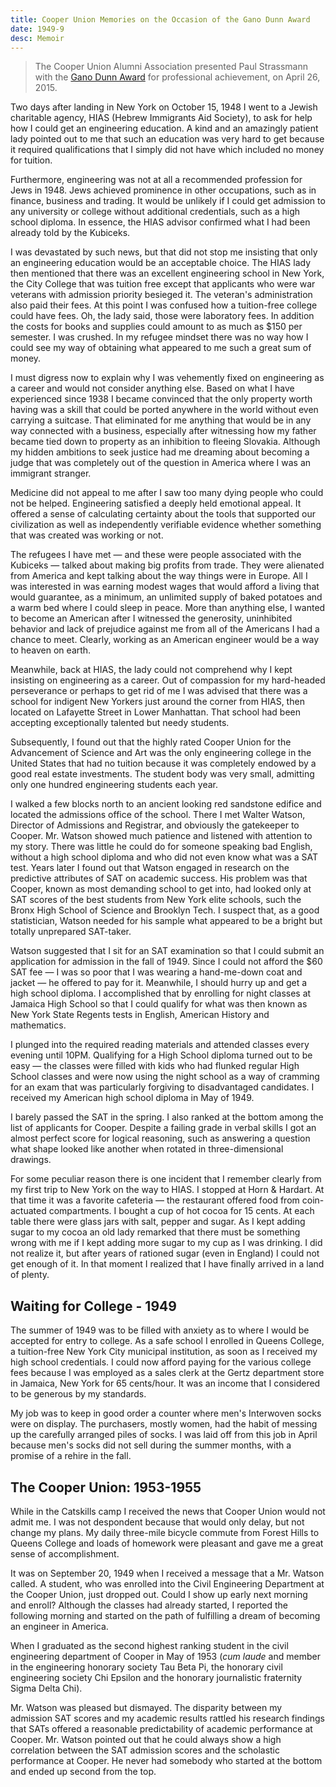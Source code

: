 ```yaml
---
title: Cooper Union Memories on the Occasion of the Gano Dunn Award
date: 1949-9
desc: Memoir
---
```


> The Cooper Union Alumni Association presented Paul Strassmann 
> with the [Gano Dunn Award](http://cooperalumni.org/about/hall-of-fame/gano-dunn-award-winners/)
> for professional achievement, on April 26, 2015.

Two days after landing in New York on October 15, 1948 I went to a
Jewish charitable agency, HIAS (Hebrew Immigrants Aid Society), to ask
for help how I could get an engineering education.  A kind and an
amazingly patient lady pointed out to me that such an education was
very hard to get because it required qualifications that I simply did
not have which included no money for tuition.

Furthermore, engineering was not at all a recommended profession for
Jews in 1948.  Jews achieved prominence in other occupations, such as
in finance, business and trading.  It would be unlikely if I could get
admission to any university or college without additional credentials,
such as a high school diploma.  In essence, the HIAS advisor confirmed
what I had been already told by the Kubiceks.

I was devastated by such news, but that did not stop me insisting that
only an engineering education would be an acceptable choice.  The HIAS
lady then mentioned that there was an excellent engineering school in
New York, the City College that was tuition free except that
applicants who were war veterans with admission priority besieged it.
The veteran's administration also paid their fees.  At this point I
was confused how a tuition-free college could have fees.  Oh, the lady
said, those were laboratory fees.  In addition the costs for books and
supplies could amount to as much as $150 per semester.  I was crushed.
In my refugee mindset there was no way how I could see my way of
obtaining what appeared to me such a great sum of money.

I must digress now to explain why I was vehemently fixed on
engineering as a career and would not consider anything else.  Based
on what I have experienced since 1938 I became convinced that the only
property worth having was a skill that could be ported anywhere in the
world without even carrying a suitcase.  That eliminated for me
anything that would be in any way connected with a business,
especially after witnessing how my father became tied down to property
as an inhibition to fleeing Slovakia.  Although my hidden ambitions to
seek justice had me dreaming about becoming a judge that was
completely out of the question in America where I was an immigrant
stranger.

Medicine did not appeal to me after I saw too many dying people who
could not be helped.  Engineering satisfied a deeply held emotional
appeal.  It offered a sense of calculating certainty about the tools
that supported our civilization as well as independently verifiable
evidence whether something that was created was working or not.

The refugees I have met &mdash; and these were people associated with the
Kubiceks &mdash; talked about making big profits from trade.  They were
alienated from America and kept talking about the way things were in
Europe.  All I was interested in was earning modest wages that would
afford a living that would guarantee, as a minimum, an unlimited
supply of baked potatoes and a warm bed where I could sleep in peace.
More than anything else, I wanted to become an American after I
witnessed the generosity, uninhibited behavior and lack of prejudice
against me from all of the Americans I had a chance to meet.  Clearly,
working as an American engineer would be a way to heaven on earth.

Meanwhile, back at HIAS, the lady could not comprehend why I kept
insisting on engineering as a career.  Out of compassion for my
hard-headed perseverance or perhaps to get rid of me I was advised
that there was a school for indigent New Yorkers just around the
corner from HIAS, then located on Lafayette Street in Lower Manhattan.
That school had been accepting exceptionally talented but needy
students.

Subsequently, I found out that the highly rated Cooper Union for the
Advancement of Science and Art was the only engineering college in the
United States that had no tuition because it was completely endowed by
a good real estate investments.  The student body was very small,
admitting only one hundred engineering students each year.

I walked a few blocks north to an ancient looking red sandstone
edifice and located the admissions office of the school.  There I met
Walter Watson, Director of Admissions and Registrar, and obviously the
gatekeeper to Cooper.  Mr. Watson showed much patience and listened
with attention to my story.  There was little he could do for someone
speaking bad English, without a high school diploma and who did not
even know what was a SAT test.  Years later I found out that Watson
engaged in research on the predictive attributes of SAT on academic
success.  His problem was that Cooper, known as most demanding school
to get into, had looked only at SAT scores of the best students from
New York elite schools, such the Bronx High School of Science and
Brooklyn Tech.  I suspect that, as a good statistician, Watson needed
for his sample what appeared to be a bright but totally unprepared
SAT-taker.

Watson suggested that I sit for an SAT examination so that I could
submit an application for admission in the fall of 1949.  Since I
could not afford the $60 SAT fee &mdash; I was so poor that I was wearing a
hand-me-down coat and jacket &mdash; he offered to pay for it.  Meanwhile, I
should hurry up and get a high school diploma.  I accomplished that by
enrolling for night classes at Jamaica High School so that I could
qualify for what was then known as New York State Regents tests in
English, American History and mathematics.

I plunged into the required reading materials and attended classes
every evening until 10PM. Qualifying for a High School diploma turned
out to be easy &mdash; the classes were filled with kids who had flunked
regular High School classes and were now using the night school as a
way of cramming for an exam that was particularly forgiving to
disadvantaged candidates.  I received my American high school diploma
in May of 1949.


I barely passed the SAT in the spring.  I also ranked at the bottom
among the list of applicants for Cooper.  Despite a failing grade in
verbal skills I got an almost perfect score for logical reasoning,
such as answering a question what shape looked like another when
rotated in three-dimensional drawings.


For some peculiar reason there is one incident that I remember clearly
from my first trip to New York on the way to HIAS.  I stopped at Horn
& Hardart.  At that time it was a favorite cafeteria &mdash; the restaurant
offered food from coin-actuated compartments. I bought a cup of hot
cocoa for 15 cents.  At each table there were glass jars with salt,
pepper and sugar.  As I kept adding sugar to my cocoa an old lady
remarked that there must be something wrong with me if I kept adding
more sugar to my cup as I was drinking.  I did not realize it, but
after years of rationed sugar (even in England) I could not get enough
of it.  In that moment I realized that I have finally arrived in a
land of plenty.


## Waiting for College - 1949

The summer of 1949 was to be filled with anxiety as to where I would
be accepted for entry to college.  As a safe school I enrolled in
Queens College, a tuition-free New York City municipal institution, as
soon as I received my high school credentials.  I could now afford
paying for the various college fees because I was employed as a sales
clerk at the Gertz department store in Jamaica, New York for 65
cents/hour. It was an income that I considered to be generous by my
standards.

My job was to keep in good order a counter where men's Interwoven
socks were on display.  The purchasers, mostly women, had the habit of
messing up the carefully arranged piles of socks.  I was laid off from
this job in April because men's socks did not sell during the summer
months, with a promise of a rehire in the fall.


## The Cooper Union: 1953-1955

While in the Catskills camp I received the news that Cooper Union
would not admit me.  I was not despondent because that would only
delay, but not change my plans.  My daily three-mile bicycle commute
from Forest Hills to Queens College and loads of homework were
pleasant and gave me a great sense of accomplishment.


It was on September 20, 1949 when I received a message that a
Mr. Watson called.  A student, who was enrolled into the Civil
Engineering Department at the Cooper Union, just dropped out.  Could I
show up early next morning and enroll? Although the classes had
already started, I reported the following morning and started on the
path of fulfilling a dream of becoming an engineer in America.


When I graduated as the second highest ranking student in the civil
engineering department of Cooper in May of 1953 (*cum laude* and
member in the engineering honorary society Tau Beta Pi, the honorary
civil engineering society Chi Epsilon and the honorary journalistic
fraternity Sigma Delta Chi).

Mr. Watson was pleased but dismayed.  The disparity between my
admission SAT scores and my academic results rattled his research
findings that SATs offered a reasonable predictability of academic
performance at Cooper.  Mr. Watson pointed out that he could always
show a high correlation between the SAT admission scores and the
scholastic performance at Cooper.  He never had somebody who started
at the bottom and ended up second from the top.

